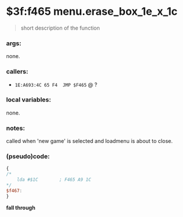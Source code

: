 ﻿

# $3f:f465 menu.erase_box_1e_x_1c
> short description of the function

### args:
none.

### callers:
+	`1E:A693:4C 65 F4  JMP $F465` @ ?

### local variables:
none.

### notes:
called when 'new game' is selected and loadmenu is about to close.

### (pseudo)code:
```js
{
/*
	lda #$1C        ; F465 A9 1C
*/
$f467:
}
```

**fall through**


